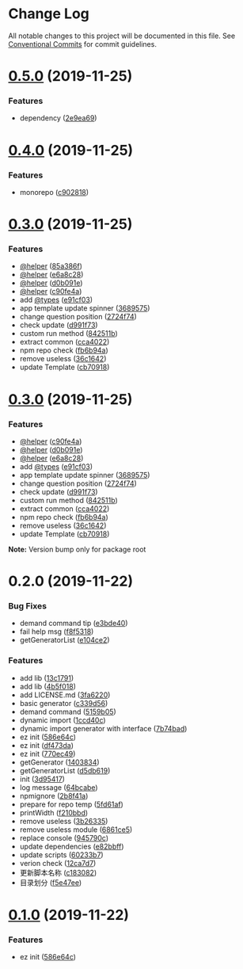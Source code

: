 # Change Log

All notable changes to this project will be documented in this file.
See [Conventional Commits](https://conventionalcommits.org) for commit guidelines.

# [0.5.0](https://github.com/ez-fe/ez/compare/v0.4.0...v0.5.0) (2019-11-25)


### Features

* dependency ([2e9ea69](https://github.com/ez-fe/ez/commit/2e9ea697ccd604b5ebba701ad58ba5ca2f634d09))





# [0.4.0](https://github.com/ez-fe/ez/compare/v0.3.0...v0.4.0) (2019-11-25)


### Features

* monorepo ([c902818](https://github.com/ez-fe/ez/commit/c902818d1fde1dfb4096813fd690c625e3b31570))





# [0.3.0](https://github.com/ez-fe/ez/compare/v0.2.0...v0.3.0) (2019-11-25)


### Features

* [@helper](https://github.com/helper) ([85a386f](https://github.com/ez-fe/ez/commit/85a386fdad601e2856e9834fea1ec5c816db9ac1))
* [@helper](https://github.com/helper) ([e6a8c28](https://github.com/ez-fe/ez/commit/e6a8c286dbb045cf7b1e64ecb3f9c68c4caeb9c6))
* [@helper](https://github.com/helper) ([d0b091e](https://github.com/ez-fe/ez/commit/d0b091eb8acd5c7e38759917997bb73c1d2b5d10))
* [@helper](https://github.com/helper) ([c90fe4a](https://github.com/ez-fe/ez/commit/c90fe4afc9ff01147617bcf49221ced792bd82ba))
* add [@types](https://github.com/types) ([e91cf03](https://github.com/ez-fe/ez/commit/e91cf03118d130ae02ee300a3b0cb1f55a0793da))
* app template update spinner ([3689575](https://github.com/ez-fe/ez/commit/3689575c0fae32841d8f1b0cef2beb97f25891b6))
* change question position ([2724f74](https://github.com/ez-fe/ez/commit/2724f74aee5aaecbb9b620f54c97b3e11b0f7372))
* check update ([d991f73](https://github.com/ez-fe/ez/commit/d991f730160186634287b31310955f58077a0842))
* custom run method ([842511b](https://github.com/ez-fe/ez/commit/842511bc59c15d893a749fafe9b4c18d22bd4343))
* extract common ([cca4022](https://github.com/ez-fe/ez/commit/cca4022d0867fbc3acbfa6aaddd71681697474ec))
* npm repo check ([fb6b94a](https://github.com/ez-fe/ez/commit/fb6b94aea5110ba65c5c828b31cdeb120cdd0e83))
* remove useless ([36c1642](https://github.com/ez-fe/ez/commit/36c16429424e0ccd6ffe9482454a34b9df0b8e7f))
* update Template ([cb70918](https://github.com/ez-fe/ez/commit/cb7091870769967df5c28244a19d676cb8fa77bd))





# [0.3.0](https://github.com/ez-fe/ez/compare/v0.2.0...v0.3.0) (2019-11-25)


### Features

* [@helper](https://github.com/helper) ([c90fe4a](https://github.com/ez-fe/ez/commit/c90fe4afc9ff01147617bcf49221ced792bd82ba))
* [@helper](https://github.com/helper) ([d0b091e](https://github.com/ez-fe/ez/commit/d0b091eb8acd5c7e38759917997bb73c1d2b5d10))
* [@helper](https://github.com/helper) ([e6a8c28](https://github.com/ez-fe/ez/commit/e6a8c286dbb045cf7b1e64ecb3f9c68c4caeb9c6))
* add [@types](https://github.com/types) ([e91cf03](https://github.com/ez-fe/ez/commit/e91cf03118d130ae02ee300a3b0cb1f55a0793da))
* app template update spinner ([3689575](https://github.com/ez-fe/ez/commit/3689575c0fae32841d8f1b0cef2beb97f25891b6))
* change question position ([2724f74](https://github.com/ez-fe/ez/commit/2724f74aee5aaecbb9b620f54c97b3e11b0f7372))
* check update ([d991f73](https://github.com/ez-fe/ez/commit/d991f730160186634287b31310955f58077a0842))
* custom run method ([842511b](https://github.com/ez-fe/ez/commit/842511bc59c15d893a749fafe9b4c18d22bd4343))
* extract common ([cca4022](https://github.com/ez-fe/ez/commit/cca4022d0867fbc3acbfa6aaddd71681697474ec))
* npm repo check ([fb6b94a](https://github.com/ez-fe/ez/commit/fb6b94aea5110ba65c5c828b31cdeb120cdd0e83))
* remove useless ([36c1642](https://github.com/ez-fe/ez/commit/36c16429424e0ccd6ffe9482454a34b9df0b8e7f))
* update Template ([cb70918](https://github.com/ez-fe/ez/commit/cb7091870769967df5c28244a19d676cb8fa77bd))







**Note:** Version bump only for package root





# 0.2.0 (2019-11-22)


### Bug Fixes

* demand command tip ([e3bde40](https://github.com/ez-fe/ez/commit/e3bde40bd0da6800a0ba848ec1de93309d7420aa))
* fail help msg ([f8f5318](https://github.com/ez-fe/ez/commit/f8f5318ff1a27f2956dd051370607617e2490d3b))
* getGeneratorList ([e104ce2](https://github.com/ez-fe/ez/commit/e104ce2102df435c3fece6f56b4cdc0c70249b47))


### Features

* add lib ([13c1791](https://github.com/ez-fe/ez/commit/13c1791162d6a61d795d676ee4927bcbd492ab26))
* add lib ([4b5f018](https://github.com/ez-fe/ez/commit/4b5f0189a673041fd109367a6ed77ee90e86e99e))
* add LICENSE.md ([3fa6220](https://github.com/ez-fe/ez/commit/3fa6220f6563a893663d38f63da30e6dcdd79805))
* basic generator ([c339d56](https://github.com/ez-fe/ez/commit/c339d56f366cca90c38fd907756531bc2eca92a7))
* demand command ([5159b05](https://github.com/ez-fe/ez/commit/5159b0522e64a7088534c7a150ab8688b9447607))
* dynamic import ([1ccd40c](https://github.com/ez-fe/ez/commit/1ccd40c3137a7ec020c157341ee674ab865d89ce))
* dynamic import generator with interface ([7b74bad](https://github.com/ez-fe/ez/commit/7b74badcc6c47f0495c096de863f4bcd3ab893be))
* ez init ([586e64c](https://github.com/ez-fe/ez/commit/586e64c5e5f3bb84f09e47df412e270912096178))
* ez init ([df473da](https://github.com/ez-fe/ez/commit/df473da45f208b4eee2746a0b4e58927c5ffa7b0))
* ez init ([770ec49](https://github.com/ez-fe/ez/commit/770ec49ca45be16041aca8e0dc1ee4f76927e750))
* getGenerator ([1403834](https://github.com/ez-fe/ez/commit/1403834c2b7b9f02e91ea6c44c3422a28ba92fb7))
* getGeneratorList ([d5db619](https://github.com/ez-fe/ez/commit/d5db6192bea0cf8b36c2def199bcb9de22b5635c))
* init ([3d95417](https://github.com/ez-fe/ez/commit/3d9541710fffe94d0f27b1ecb656fb2fc8936845))
* log message ([64bcabe](https://github.com/ez-fe/ez/commit/64bcabea1982624bde25a44e2201bae3d3068059))
* npmignore ([2b8f41a](https://github.com/ez-fe/ez/commit/2b8f41aa2fa357b32b41b2369cc74e4de87646cf))
* prepare for repo temp ([5fd61af](https://github.com/ez-fe/ez/commit/5fd61afe4ce1da76c01351dd77b3b7eec09cb7c0))
* printWidth ([f210bbd](https://github.com/ez-fe/ez/commit/f210bbd803d8813bb0b586b67a055b846026fa7b))
* remove useless ([3b26335](https://github.com/ez-fe/ez/commit/3b2633511f9e47b34675d2f293bd61e47bff6d84))
* remove useless module ([6861ce5](https://github.com/ez-fe/ez/commit/6861ce58553022f03858be4ab16733e988f6127c))
* replace console ([945790c](https://github.com/ez-fe/ez/commit/945790c1af09a795f0403292ec660042ffe381cf))
* update dependencies ([e82bbff](https://github.com/ez-fe/ez/commit/e82bbffbb7e6eabe37da1dff269a47f0dec14faf))
* update scripts ([60233b7](https://github.com/ez-fe/ez/commit/60233b7fecec6c1ed3cc335bffb380b665e3298a))
* verion check ([12ca7d7](https://github.com/ez-fe/ez/commit/12ca7d7f22f370576e6bea6cc21c7735bf78e986))
* 更新脚本名称 ([c183082](https://github.com/ez-fe/ez/commit/c183082a5610a6da3cd699d379af0c196e28c638))
* 目录划分 ([f5e47ee](https://github.com/ez-fe/ez/commit/f5e47ee2fe453b6c89cb21b45a3b4b937f5e0201))





# [0.1.0](https://github.com/ez-fe/ez/compare/v0.1.1...v0.1.0) (2019-11-22)


### Features

* ez init ([586e64c](https://github.com/ez-fe/ez/commit/586e64c5e5f3bb84f09e47df412e270912096178))

